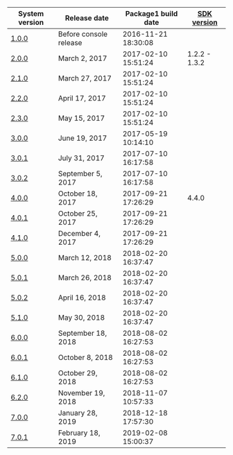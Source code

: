 | System version               | Release date           | Package1 build date | [SDK version](NCA%20Format.md "wikilink") |
| ---------------------------- | ---------------------- | ------------------- | ----------------------------------------- |
| [1.0.0](1.0.0.md "wikilink") | Before console release | 2016-11-21 18:30:08 |                                           |
| [2.0.0](2.0.0.md "wikilink") | March 2, 2017          | 2017-02-10 15:51:24 | 1.2.2 - 1.3.2                             |
| [2.1.0](2.1.0.md "wikilink") | March 27, 2017         | 2017-02-10 15:51:24 |                                           |
| [2.2.0](2.2.0.md "wikilink") | April 17, 2017         | 2017-02-10 15:51:24 |                                           |
| [2.3.0](2.3.0.md "wikilink") | May 15, 2017           | 2017-02-10 15:51:24 |                                           |
| [3.0.0](3.0.0.md "wikilink") | June 19, 2017          | 2017-05-19 10:14:10 |                                           |
| [3.0.1](3.0.1.md "wikilink") | July 31, 2017          | 2017-07-10 16:17:58 |                                           |
| [3.0.2](3.0.2.md "wikilink") | September 5, 2017      | 2017-07-10 16:17:58 |                                           |
| [4.0.0](4.0.0.md "wikilink") | October 18, 2017       | 2017-09-21 17:26:29 | 4.4.0                                     |
| [4.0.1](4.0.1.md "wikilink") | October 25, 2017       | 2017-09-21 17:26:29 |                                           |
| [4.1.0](4.1.0.md "wikilink") | December 4, 2017       | 2017-09-21 17:26:29 |                                           |
| [5.0.0](5.0.0.md "wikilink") | March 12, 2018         | 2018-02-20 16:37:47 |                                           |
| [5.0.1](5.0.1.md "wikilink") | March 26, 2018         | 2018-02-20 16:37:47 |                                           |
| [5.0.2](5.0.2.md "wikilink") | April 16, 2018         | 2018-02-20 16:37:47 |                                           |
| [5.1.0](5.1.0.md "wikilink") | May 30, 2018           | 2018-02-20 16:37:47 |                                           |
| [6.0.0](6.0.0.md "wikilink") | September 18, 2018     | 2018-08-02 16:27:53 |                                           |
| [6.0.1](6.0.1.md "wikilink") | October 8, 2018        | 2018-08-02 16:27:53 |                                           |
| [6.1.0](6.1.0.md "wikilink") | October 29, 2018       | 2018-08-02 16:27:53 |                                           |
| [6.2.0](6.2.0.md "wikilink") | November 19, 2018      | 2018-11-07 10:57:33 |                                           |
| [7.0.0](7.0.0.md "wikilink") | January 28, 2019       | 2018-12-18 17:57:30 |                                           |
| [7.0.1](7.0.1.md "wikilink") | February 18, 2019      | 2019-02-08 15:00:37 |                                           |
